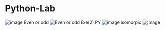 # Python-Lab
![image](https://user-images.githubusercontent.com/112625430/193734723-e666dbd9-c952-46ed-a3f7-4ac22f63307f.png)
Even or odd 
![Even or odd Exe(2) PY](https://user-images.githubusercontent.com/112625430/193734993-346f34dc-9cd3-4e12-abc5-8fe661b2d652.png)
![image](https://user-images.githubusercontent.com/112625430/193737789-6a2d78d4-654e-43a3-a2f7-75815a599505.png)
isomorpic 
![image](https://user-images.githubusercontent.com/112625430/193738148-f42cdf48-8104-47c8-a68d-8eec99460bc4.png)



